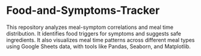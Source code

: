 # Food-and-Symptoms-Tracker
This repository analyzes meal-symptom correlations and meal time distribution. It identifies food triggers for symptoms and suggests safe ingredients. It also visualizes meal time patterns across different meal types using Google Sheets data, with tools like Pandas, Seaborn, and Matplotlib.

